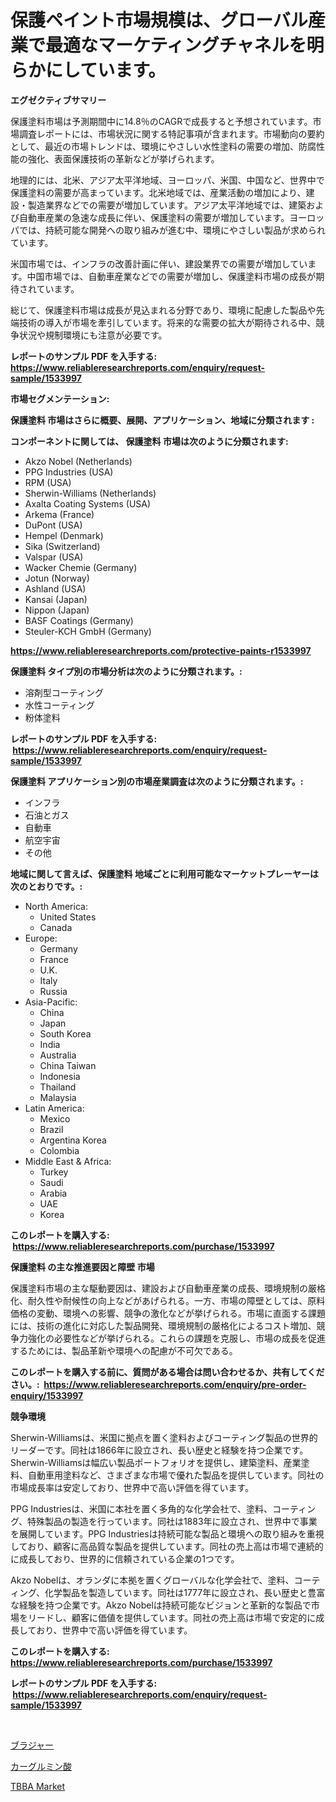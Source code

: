 <p><h1>保護ペイント市場規模は、グローバル産業で最適なマーケティングチャネルを明らかにしています。</h1></p><p><strong>エグゼクティブサマリー</strong></p>
<p><p>保護塗料市場は予測期間中に14.8％のCAGRで成長すると予想されています。市場調査レポートには、市場状況に関する特記事項が含まれます。市場動向の要約として、最近の市場トレンドは、環境にやさしい水性塗料の需要の増加、防腐性能の強化、表面保護技術の革新などが挙げられます。</p><p>地理的には、北米、アジア太平洋地域、ヨーロッパ、米国、中国など、世界中で保護塗料の需要が高まっています。北米地域では、産業活動の増加により、建設・製造業界などでの需要が増加しています。アジア太平洋地域では、建築および自動車産業の急速な成長に伴い、保護塗料の需要が増加しています。ヨーロッパでは、持続可能な開発への取り組みが進む中、環境にやさしい製品が求められています。</p><p>米国市場では、インフラの改善計画に伴い、建設業界での需要が増加しています。中国市場では、自動車産業などでの需要が増加し、保護塗料市場の成長が期待されています。</p><p>総じて、保護塗料市場は成長が見込まれる分野であり、環境に配慮した製品や先端技術の導入が市場を牽引しています。将来的な需要の拡大が期待される中、競争状況や規制環境にも注意が必要です。</p></p>
<p><strong>レポートのサンプル PDF を入手する: <a href="https://www.reliableresearchreports.com/enquiry/request-sample/1533997">https://www.reliableresearchreports.com/enquiry/request-sample/1533997</a></strong></p>
<p><strong>市場セグメンテーション:</strong></p>
<p><strong> 保護塗料 市場はさらに概要、展開、アプリケーション、地域に分類されます :</strong></p>
<p><strong>コンポーネントに関しては、 保護塗料 市場は次のように分類されます: &nbsp;</strong></p>
<p><ul><li>Akzo Nobel (Netherlands)</li><li>PPG Industries (USA)</li><li>RPM (USA)</li><li>Sherwin-Williams (Netherlands)</li><li>Axalta Coating Systems (USA)</li><li>Arkema (France)</li><li>DuPont (USA)</li><li>Hempel (Denmark)</li><li>Sika (Switzerland)</li><li>Valspar (USA)</li><li>Wacker Chemie (Germany)</li><li>Jotun (Norway)</li><li>Ashland (USA)</li><li>Kansai (Japan)</li><li>Nippon (Japan)</li><li>BASF Coatings (Germany)</li><li>Steuler-KCH GmbH (Germany)</li></ul></p>
<p><strong><a href="https://www.reliableresearchreports.com/protective-paints-r1533997">https://www.reliableresearchreports.com/protective-paints-r1533997</a></strong></p>
<p><strong> 保護塗料 タイプ別の市場分析は次のように分類されます。:</strong></p>
<p><ul><li>溶剤型コーティング</li><li>水性コーティング</li><li>粉体塗料</li></ul></p>
<p><strong>レポートのサンプル PDF を入手する: &nbsp;<a href="https://www.reliableresearchreports.com/enquiry/request-sample/1533997">https://www.reliableresearchreports.com/enquiry/request-sample/1533997</a></strong></p>
<p><strong> 保護塗料 アプリケーション別の市場産業調査は次のように分類されます。:</strong></p>
<p><ul><li>インフラ</li><li>石油とガス</li><li>自動車</li><li>航空宇宙</li><li>その他</li></ul></p>
<p><strong>地域に関して言えば、保護塗料 地域ごとに利用可能なマーケットプレーヤーは次のとおりです。:</strong></p>
<p><ul>
    <li>
        North America:
        <ul>
            <li>United States</li>
            <li>Canada</li>
        </ul>
    </li>
    <li>
        Europe:
        <ul>
            <li>Germany</li>
            <li>France</li>
            <li>U.K.</li>
            <li>Italy</li>
            <li>Russia</li>
        </ul>
    </li>
    <li>
        Asia-Pacific:
        <ul>
            <li>China</li>
            <li>Japan</li>
            <li>South Korea</li>
            <li>India</li>
            <li>Australia</li>
            <li>China Taiwan</li>
            <li>Indonesia</li>
            <li>Thailand</li>
            <li>Malaysia</li>
        </ul>
    </li>
    <li>
        Latin America:
        <ul>
            <li>Mexico</li>
            <li>Brazil</li>
            <li>Argentina Korea</li>
            <li>Colombia</li>
        </ul>
    </li>
    <li>
        Middle East & Africa:
        <ul>
            <li>Turkey</li>
            <li>Saudi</li>
            <li>Arabia</li>
            <li>UAE</li>
            <li>Korea</li>
        </ul>
    </li>
    </ul></p>
<p><strong>このレポートを購入する: &nbsp;<a href="https://www.reliableresearchreports.com/purchase/1533997">https://www.reliableresearchreports.com/purchase/1533997</a></strong></p>
<p><strong>保護塗料 の主な推進要因と障壁 市場</strong></p>
<p><p>保護塗料市場の主な駆動要因は、建設および自動車産業の成長、環境規制の厳格化、耐久性や耐候性の向上などがあげられる。一方、市場の障壁としては、原料価格の変動、環境への影響、競争の激化などが挙げられる。市場に直面する課題には、技術の進化に対応した製品開発、環境規制の厳格化によるコスト増加、競争力強化の必要性などが挙げられる。これらの課題を克服し、市場の成長を促進するためには、製品革新や環境への配慮が不可欠である。</p></p>
<p><strong>このレポートを購入する前に、質問がある場合は問い合わせるか、共有してください。:&nbsp; <a href="https://www.reliableresearchreports.com/enquiry/pre-order-enquiry/1533997">https://www.reliableresearchreports.com/enquiry/pre-order-enquiry/1533997</a></strong></p>
<p><strong>競争環境</strong></p>
<p><p>Sherwin-Williamsは、米国に拠点を置く塗料およびコーティング製品の世界的リーダーです。同社は1866年に設立され、長い歴史と経験を持つ企業です。Sherwin-Williamsは幅広い製品ポートフォリオを提供し、建築塗料、産業塗料、自動車用塗料など、さまざまな市場で優れた製品を提供しています。同社の市場成長率は安定しており、世界中で高い評価を得ています。</p><p>PPG Industriesは、米国に本社を置く多角的な化学会社で、塗料、コーティング、特殊製品の製造を行っています。同社は1883年に設立され、世界中で事業を展開しています。PPG Industriesは持続可能な製品と環境への取り組みを重視しており、顧客に高品質な製品を提供しています。同社の売上高は市場で連続的に成長しており、世界的に信頼されている企業の1つです。</p><p>Akzo Nobelは、オランダに本拠を置くグローバルな化学会社で、塗料、コーティング、化学製品を製造しています。同社は1777年に設立され、長い歴史と豊富な経験を持つ企業です。Akzo Nobelは持続可能なビジョンと革新的な製品で市場をリードし、顧客に価値を提供しています。同社の売上高は市場で安定的に成長しており、世界中で高い評価を得ています。</p></p>
<p><strong>このレポートを購入する: &nbsp; <a href="https://www.reliableresearchreports.com/purchase/1533997">https://www.reliableresearchreports.com/purchase/1533997</a></strong></p>
<p><strong>レポートのサンプル PDF を入手する: &nbsp;<a href="https://www.reliableresearchreports.com/enquiry/request-sample/1533997">https://www.reliableresearchreports.com/enquiry/request-sample/1533997</a></strong><strong></strong></p>
<p>&nbsp;</p>
<p><p><a href="https://medium.com/@attyourniture/%E3%83%96%E3%83%A9%E5%B8%82%E5%A0%B4%E3%81%AE%E5%B1%95%E6%9C%9B-%E6%A5%AD%E7%95%8C%E3%81%AE%E6%A6%82%E8%A6%81%E3%81%A8%E4%BA%88%E6%B8%AC-2024%E5%B9%B4%E3%81%8B%E3%82%892031%E5%B9%B4-f8cbd451d2e0">ブラジャー</a></p><p><a href="https://medium.com/@a.d.michael1/%E3%82%AB%E3%83%AB%E3%82%B0%E3%83%AB%E3%83%9F%E3%83%B3%E9%85%B8%E5%B8%82%E5%A0%B4-%E5%B8%82%E5%A0%B4cagr-%E5%B8%82%E5%A0%B4%E3%83%88%E3%83%AC%E3%83%B3%E3%83%89-%E6%88%90%E9%95%B7%E6%88%A6%E7%95%A5%E3%81%AB%E5%AF%BE%E3%81%99%E3%82%8B%E6%B4%9E%E5%AF%9F-e02b07e0b168">カーグルミン酸</a></p><p><a href="https://unruly-ladybug-44b.notion.site/TBBA-Market-Size-Growth-and-Forecast-from-2024-2031-5f158a394ab64edb94689633aebbfcac">TBBA Market</a></p></p>